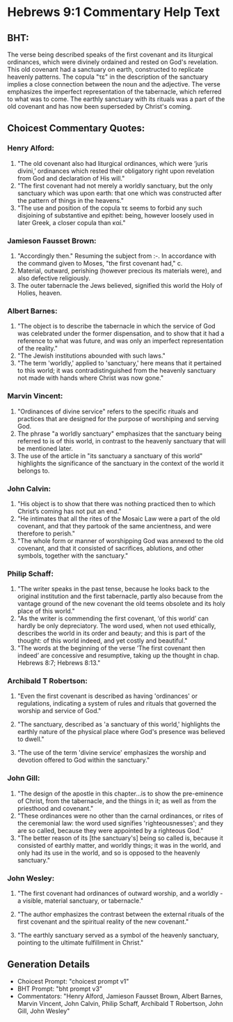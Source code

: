# Hebrews 9:1 Commentary Help Text

## BHT:
The verse being described speaks of the first covenant and its liturgical ordinances, which were divinely ordained and rested on God's revelation. This old covenant had a sanctuary on earth, constructed to replicate heavenly patterns. The copula "τε" in the description of the sanctuary implies a close connection between the noun and the adjective. The verse emphasizes the imperfect representation of the tabernacle, which referred to what was to come. The earthly sanctuary with its rituals was a part of the old covenant and has now been superseded by Christ's coming.

## Choicest Commentary Quotes:
### Henry Alford:
1. "The old covenant also had liturgical ordinances, which were ‘juris divini,’ ordinances which rested their obligatory right upon revelation from God and declaration of His will."
2. "The first covenant had not merely a worldly sanctuary, but the only sanctuary which was upon earth: that one which was constructed after the pattern of things in the heavens."
3. "The use and position of the copula τε seems to forbid any such disjoining of substantive and epithet: being, however loosely used in later Greek, a closer copula than καί."

### Jamieson Fausset Brown:
1. "Accordingly then." Resuming the subject from :-. In accordance with the command given to Moses, "the first covenant had," c.
2. Material, outward, perishing (however precious its materials were), and also defective religiously.
3. The outer tabernacle the Jews believed, signified this world the Holy of Holies, heaven.

### Albert Barnes:
1. "The object is to describe the tabernacle in which the service of God was celebrated under the former dispensation, and to show that it had a reference to what was future, and was only an imperfect representation of the reality."
2. "The Jewish institutions abounded with such laws."
3. "The term 'worldly,' applied to 'sanctuary,' here means that it pertained to this world; it was contradistinguished from the heavenly sanctuary not made with hands where Christ was now gone."

### Marvin Vincent:
1. "Ordinances of divine service" refers to the specific rituals and practices that are designed for the purpose of worshiping and serving God.
2. The phrase "a worldly sanctuary" emphasizes that the sanctuary being referred to is of this world, in contrast to the heavenly sanctuary that will be mentioned later.
3. The use of the article in "its sanctuary a sanctuary of this world" highlights the significance of the sanctuary in the context of the world it belongs to.

### John Calvin:
1. "His object is to show that there was nothing practiced then to which Christ’s coming has not put an end."
2. "He intimates that all the rites of the Mosaic Law were a part of the old covenant, and that they partook of the same ancientness, and were therefore to perish."
3. "The whole form or manner of worshipping God was annexed to the old covenant, and that it consisted of sacrifices, ablutions, and other symbols, together with the sanctuary."

### Philip Schaff:
1. "The writer speaks in the past tense, because he looks back to the original institution and the first tabernacle, partly also because from the vantage ground of the new covenant the old teems obsolete and its holy place of this world."
2. "As the writer is commending the first covenant, ‘of this world’ can hardly be only depreciatory. The word used, when not used ethically, describes the world in its order and beauty; and this is part of the thought: of this world indeed, and yet costly and beautiful."
3. "The words at the beginning of the verse ‘The first covenant then indeed’ are concessive and resumptive, taking up the thought in chap. Hebrews 8:7; Hebrews 8:13."

### Archibald T Robertson:
1. "Even the first covenant is described as having 'ordinances' or regulations, indicating a system of rules and rituals that governed the worship and service of God." 

2. "The sanctuary, described as 'a sanctuary of this world,' highlights the earthly nature of the physical place where God's presence was believed to dwell." 

3. "The use of the term 'divine service' emphasizes the worship and devotion offered to God within the sanctuary."

### John Gill:
1. "The design of the apostle in this chapter...is to show the pre-eminence of Christ, from the tabernacle, and the things in it; as well as from the priesthood and covenant."
2. "These ordinances were no other than the carnal ordinances, or rites of the ceremonial law: the word used signifies 'righteousnesses'; and they are so called, because they were appointed by a righteous God."
3. "The better reason of its [the sanctuary's] being so called is, because it consisted of earthly matter, and worldly things; it was in the world, and only had its use in the world, and so is opposed to the heavenly sanctuary."

### John Wesley:
1. "The first covenant had ordinances of outward worship, and a worldly - a visible, material sanctuary, or tabernacle." 

2. "The author emphasizes the contrast between the external rituals of the first covenant and the spiritual reality of the new covenant." 

3. "The earthly sanctuary served as a symbol of the heavenly sanctuary, pointing to the ultimate fulfillment in Christ."


## Generation Details
- Choicest Prompt: "choicest prompt v1"
- BHT Prompt: "bht prompt v3"
- Commentators: "Henry Alford, Jamieson Fausset Brown, Albert Barnes, Marvin Vincent, John Calvin, Philip Schaff, Archibald T Robertson, John Gill, John Wesley"
